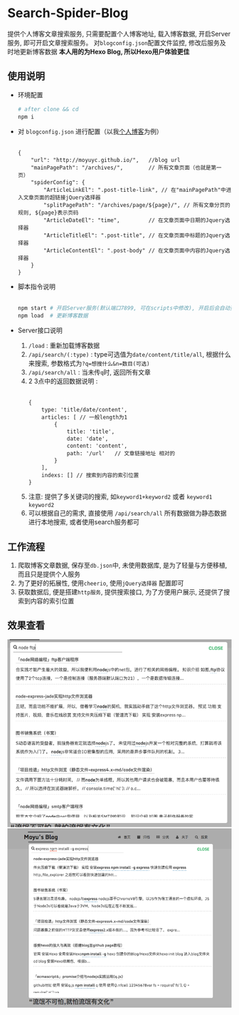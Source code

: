 # Search-Spider-Blog

提供个人博客文章搜索服务, 只需要配置个人博客地址, 载入博客数据, 开启Server服务, 即可开启文章搜索服务。
对`blogconfig.json`配置文件监控, 修改后服务及时地更新博客数据
**本人用的为Hexo Blog, 所以Hexo用户体验更佳**

## 使用说明

- 环境配置
    ```sh
    # after clone && cd
    npm i 
    ```

- 对 `blogconfig.json` 进行配置（以我[个人博客](http://moyuyc.github.io/)为例）
    ```text
    
    {
        "url": "http://moyuyc.github.io/",   //blog url
        "mainPagePath": "/archives/",        // 所有文章页面（也就是第一页）
        "spiderConfig": {
            "ArticleLinkEl": ".post-title-link", // 在"mainPagePath"中进入文章页面的超链接jQuery选择器
            "splitPagePath": "/archives/page/${page}/", // 所有文章分页的规则, ${page}表示页码
            "ArticleDateEl": "time",         // 在文章页面中日期的Jquery选择器
            "ArticleTitleEl": ".post-title", // 在文章页面中标题的Jquery选择器
            "ArticleContentEl": ".post-body" // 在文章页面中内容的Jquery选择器
        }
    }
    ```
- 脚本指令说明
    ```sh
        
    npm start # 开启Server服务(默认端口7899, 可在scripts中修改), 开启后会自动更新一次数据
    npm load  # 更新博客数据
    ```
    
- Server接口说明
    1. `/load` : 重新加载博客数据
    2. `/api/search/(:type)` : type可选值为`date/content/title/all`, 根据什么来搜索, 参数格式为`?q=想搜什么&n=数目(可选)`
    3. `/api/search/all` : 当未传`q`时, 返回所有文章
    4. 2 3点中的返回数据说明 : 
        ```text
        
        {
            type: 'title/date/content',
            articles: [ // 一般length为1
                {
                    title: 'title',
                    date: 'date',
                    content: 'content',
                    path: '/url'   // 文章链接地址 相对的
                }
            ],
            indexs: [] // 搜索到内容的索引位置
        }
        ```
    5. 注意: 提供了多关键词的搜索, 如`keyword1+keyword2` 或者 `keyword1 keyword2`
    6. 可以根据自己的需求, 直接使用 `/api/search/all` 所有数据做为静态数据进行本地搜索, 或者使用search服务都可

## 工作流程

1. 爬取博客文章数据, 保存至`db.json`中, 未使用数据库, 是为了轻量与方便移植, 而且只是提供个人服务
2. 为了更好的拓展性, 使用`cheerio`, 使用`jQuery选择器` 配置即可
3. 获取数据后, 便是搭建`http服务`, 提供搜索接口, 为了方便用户展示, 还提供了搜索到内容的索引位置

## 效果查看

![](/imgs/1.png)
![](/imgs/2.png)